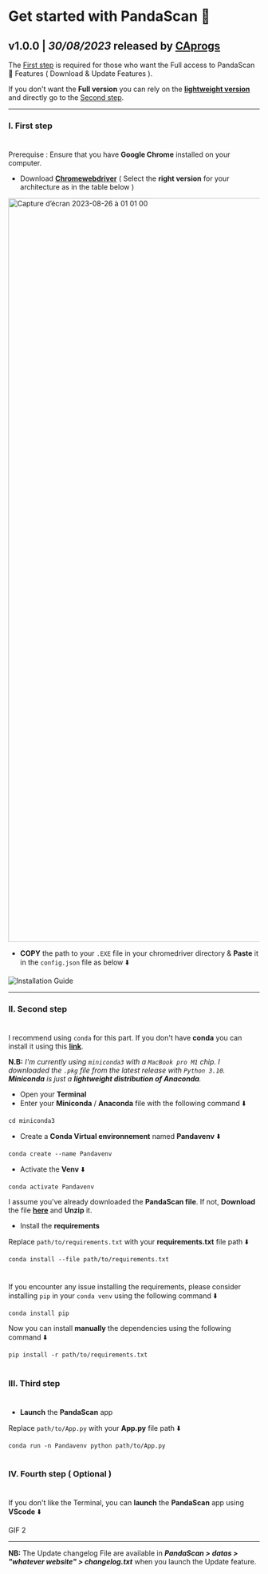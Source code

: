 # Get started with PandaScan 🐼

## **v1.0.0** | _**30/08/2023**_ released by [**CAprogs**](https://github.com/CAprogs)

The [First step](https://github.com/CAprogs/PandaScan/blob/main/Installation%20Guide.md#i-first-step) is required for those who want the Full access to PandaScan 🐼 Features ( Download & Update Features ).

If you don't want the **Full version** you can rely on the [**lightweight version**](https://github.com/CAprogs/PandaScan/releases/download/v1.0.0/PandaScan.Lite.zip) and directly go to the [Second step](https://github.com/CAprogs/PandaScan/blob/main/Installation%20Guide.md#ii-second-step).

---

### **I. First step**
#
Prerequise : Ensure that you have **Google Chrome** installed on your computer. 

- Download [**Chromewebdriver**](https://chromedriver.chromium.org/downloads) ( Select the **right version** for your architecture as in the table below )

<img width="1488" alt="Capture d’écran 2023-08-26 à 01 01 00" src="https://github.com/CAprogs/PandaScan/assets/104645407/26ab6c15-9f8c-4bde-9c31-134a56f40273">

-  **COPY** the path to your `.EXE` file in your chromedriver directory & **Paste** it in the `config.json` file as below ⬇️

![Installation Guide](https://github.com/CAprogs/PandaScan/assets/104645407/bffd530c-a774-4a56-b875-6a0d2136354d)

---

### **II. Second step**
#
I recommend using `conda` for this part. If you don't have **conda** you can install it using this [**link**](https://docs.conda.io/en/latest/miniconda.html). 

**N.B:** _I'm currently using `miniconda3` with a `MacBook pro M1` chip. I downloaded the `.pkg` file from the latest release with `Python 3.10`. 
**Miniconda** is just a **lightweight distribution of Anaconda**._

- Open your **Terminal**
- Enter your **Miniconda** / **Anaconda** file with the following command ⬇️
```
cd miniconda3
```
- Create a **Conda Virtual environnement** named **Pandavenv** ⬇️
```
conda create --name Pandavenv
```
- Activate the **Venv** ⬇️
```
conda activate Pandavenv
```

I assume you've already downloaded the **PandaScan file**. If not, **Download** the file [**here**](https://github.com/CAprogs/PandaScan/archive/refs/tags/v1.0.0.zip) and **Unzip** it.

- Install the **requirements** 

Replace `path/to/requirements.txt` with your **requirements.txt** file path ⬇️
```
conda install --file path/to/requirements.txt
```
#
If you encounter any issue installing the requirements, please consider installing `pip` in your `conda venv` using the following command ⬇️
```
conda install pip
```
Now you can install **manually** the dependencies using the following command ⬇️
```
pip install -r path/to/requirements.txt
```
#
### **III. Third step**
#
- **Launch** the **PandaScan** app

Replace `path/to/App.py` with your **App.py** file path ⬇️
```
conda run -n Pandavenv python path/to/App.py
```
#

### **IV. Fourth step ( Optional )**
#

If you don't like the Terminal, you can **launch** the **PandaScan** app using **VScode** ⬇️

GIF 2

---
**NB:**
The Update changelog File are available in _**PandaScan > datas > "whatever website" > changelog.txt**_ when you launch the Update feature.
